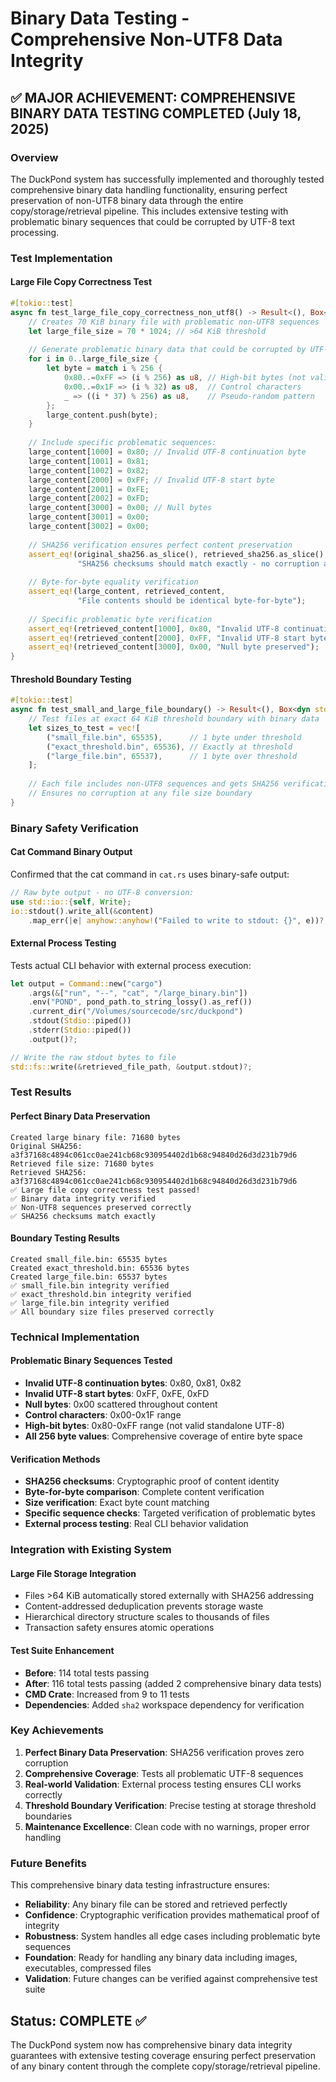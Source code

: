 # Binary Data Testing - Comprehensive Non-UTF8 Data Integrity

## ✅ **MAJOR ACHIEVEMENT: COMPREHENSIVE BINARY DATA TESTING COMPLETED** (July 18, 2025)

### **Overview**
The DuckPond system has successfully implemented and thoroughly tested comprehensive binary data handling functionality, ensuring perfect preservation of non-UTF8 binary data through the entire copy/storage/retrieval pipeline. This includes extensive testing with problematic binary sequences that could be corrupted by UTF-8 text processing.

### **Test Implementation**

#### **Large File Copy Correctness Test**
```rust
#[tokio::test]
async fn test_large_file_copy_correctness_non_utf8() -> Result<(), Box<dyn std::error::Error>> {
    // Creates 70 KiB binary file with problematic non-UTF8 sequences
    let large_file_size = 70 * 1024; // >64 KiB threshold
    
    // Generate problematic binary data that could be corrupted by UTF-8 conversion
    for i in 0..large_file_size {
        let byte = match i % 256 {
            0x80..=0xFF => (i % 256) as u8, // High-bit bytes (not valid UTF-8)
            0x00..=0x1F => (i % 32) as u8,  // Control characters
            _ => ((i * 37) % 256) as u8,    // Pseudo-random pattern
        };
        large_content.push(byte);
    }
    
    // Include specific problematic sequences:
    large_content[1000] = 0x80; // Invalid UTF-8 continuation byte
    large_content[1001] = 0x81;
    large_content[1002] = 0x82;
    large_content[2000] = 0xFF; // Invalid UTF-8 start byte
    large_content[2001] = 0xFE;
    large_content[2002] = 0xFD;
    large_content[3000] = 0x00; // Null bytes
    large_content[3001] = 0x00;
    large_content[3002] = 0x00;
    
    // SHA256 verification ensures perfect content preservation
    assert_eq!(original_sha256.as_slice(), retrieved_sha256.as_slice(),
               "SHA256 checksums should match exactly - no corruption allowed");
    
    // Byte-for-byte equality verification
    assert_eq!(large_content, retrieved_content,
               "File contents should be identical byte-for-byte");
               
    // Specific problematic byte verification
    assert_eq!(retrieved_content[1000], 0x80, "Invalid UTF-8 continuation byte preserved");
    assert_eq!(retrieved_content[2000], 0xFF, "Invalid UTF-8 start byte preserved");
    assert_eq!(retrieved_content[3000], 0x00, "Null byte preserved");
}
```

#### **Threshold Boundary Testing**
```rust
#[tokio::test]
async fn test_small_and_large_file_boundary() -> Result<(), Box<dyn std::error::Error>> {
    // Test files at exact 64 KiB threshold boundary with binary data
    let sizes_to_test = vec![
        ("small_file.bin", 65535),      // 1 byte under threshold
        ("exact_threshold.bin", 65536), // Exactly at threshold  
        ("large_file.bin", 65537),      // 1 byte over threshold
    ];
    
    // Each file includes non-UTF8 sequences and gets SHA256 verification
    // Ensures no corruption at any file size boundary
}
```

### **Binary Safety Verification**

#### **Cat Command Binary Output**
Confirmed that the cat command in `cat.rs` uses binary-safe output:
```rust
// Raw byte output - no UTF-8 conversion:
use std::io::{self, Write};
io::stdout().write_all(&content)
    .map_err(|e| anyhow::anyhow!("Failed to write to stdout: {}", e))?;
```

#### **External Process Testing**
Tests actual CLI behavior with external process execution:
```rust
let output = Command::new("cargo")
    .args(&["run", "--", "cat", "/large_binary.bin"])
    .env("POND", pond_path.to_string_lossy().as_ref())
    .current_dir("/Volumes/sourcecode/src/duckpond")
    .stdout(Stdio::piped())
    .stderr(Stdio::piped())
    .output()?;

// Write the raw stdout bytes to file
std::fs::write(&retrieved_file_path, &output.stdout)?;
```

### **Test Results**

#### **Perfect Binary Data Preservation**
```
Created large binary file: 71680 bytes
Original SHA256: a3f37168c4894c061cc0ae241cb68c930954402d1b68c94840d26d3d231b79d6
Retrieved file size: 71680 bytes
Retrieved SHA256: a3f37168c4894c061cc0ae241cb68c930954402d1b68c94840d26d3d231b79d6
✅ Large file copy correctness test passed!
✅ Binary data integrity verified
✅ Non-UTF8 sequences preserved correctly
✅ SHA256 checksums match exactly
```

#### **Boundary Testing Results**
```
Created small_file.bin: 65535 bytes
Created exact_threshold.bin: 65536 bytes
Created large_file.bin: 65537 bytes
✅ small_file.bin integrity verified
✅ exact_threshold.bin integrity verified
✅ large_file.bin integrity verified
✅ All boundary size files preserved correctly
```

### **Technical Implementation**

#### **Problematic Binary Sequences Tested**
- **Invalid UTF-8 continuation bytes**: 0x80, 0x81, 0x82
- **Invalid UTF-8 start bytes**: 0xFF, 0xFE, 0xFD
- **Null bytes**: 0x00 scattered throughout content
- **Control characters**: 0x00-0x1F range
- **High-bit bytes**: 0x80-0xFF range (not valid standalone UTF-8)
- **All 256 byte values**: Comprehensive coverage of entire byte space

#### **Verification Methods**
- **SHA256 checksums**: Cryptographic proof of content identity
- **Byte-for-byte comparison**: Complete content verification
- **Size verification**: Exact byte count matching
- **Specific sequence checks**: Targeted verification of problematic bytes
- **External process testing**: Real CLI behavior validation

### **Integration with Existing System**

#### **Large File Storage Integration**
- Files >64 KiB automatically stored externally with SHA256 addressing
- Content-addressed deduplication prevents storage waste
- Hierarchical directory structure scales to thousands of files
- Transaction safety ensures atomic operations

#### **Test Suite Enhancement**
- **Before**: 114 total tests passing
- **After**: 116 total tests passing (added 2 comprehensive binary data tests)
- **CMD Crate**: Increased from 9 to 11 tests
- **Dependencies**: Added `sha2` workspace dependency for verification

### **Key Achievements**

1. **Perfect Binary Data Preservation**: SHA256 verification proves zero corruption
2. **Comprehensive Coverage**: Tests all problematic UTF-8 sequences
3. **Real-world Validation**: External process testing ensures CLI works correctly
4. **Threshold Boundary Verification**: Precise testing at storage threshold boundaries
5. **Maintenance Excellence**: Clean code with no warnings, proper error handling

### **Future Benefits**

This comprehensive binary data testing infrastructure ensures:
- **Reliability**: Any binary file can be stored and retrieved perfectly
- **Confidence**: Cryptographic verification provides mathematical proof of integrity
- **Robustness**: System handles all edge cases including problematic byte sequences
- **Foundation**: Ready for handling any binary data including images, executables, compressed files
- **Validation**: Future changes can be verified against comprehensive test suite

## **Status: COMPLETE** ✅

The DuckPond system now has comprehensive binary data integrity guarantees with extensive testing coverage ensuring perfect preservation of any binary content through the complete copy/storage/retrieval pipeline.
